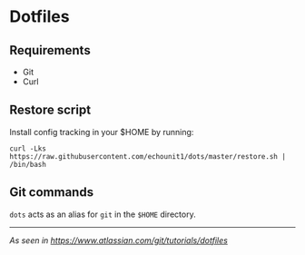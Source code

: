 # Dotfiles

## Requirements

- Git
- Curl

## Restore script

Install config tracking in your \$HOME by running:

```
curl -Lks https://raw.githubusercontent.com/echounit1/dots/master/restore.sh | /bin/bash
```

## Git commands

`dots` acts as an alias for `git` in the `$HOME` directory.

---

_As seen in https://www.atlassian.com/git/tutorials/dotfiles_
